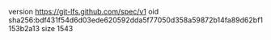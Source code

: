 version https://git-lfs.github.com/spec/v1
oid sha256:bdf431f54d6d03ede620592dda5f77050d358a59872b14fa89d62bf1153b2a13
size 1543
